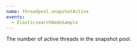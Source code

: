 ```yaml
---
name: threadpool.snapshotActive
events:
  - ElasticsearchNodeSample
---
```


The number of active threads in the snapshot pool.